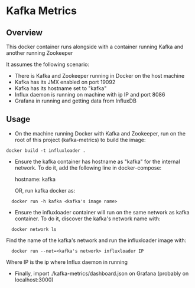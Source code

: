 # Kafka Metrics

## Overview

This docker container runs alongside with a container running Kafka and another running Zookeeper

It assumes the following scenario:
 - There is Kafka and Zookeeper running in Docker on the host machine
 - Kafka has its JMX enabled on port 19092
 - Kafka has its hostname set to "kafka"
 - Influx daemon is running on machine with ip IP and port 8086
 - Grafana in running and getting data from InfluxDB

## Usage
 - On the machine running Docker with Kafka and Zookeeper, run on the root of this project (kafka-metrics) to build the image:
  ```shell
  docker build -t influxloader .
  ```

 - Ensure the kafka container has hostname as "kafka" for the internal network.
  To do it, add the following line in docker-compose:
    
    hostname: kafka
 
   OR, run kafka docker as:
  ```shell
    docker run -h kafka <kafka's image name>
  ```

 - Ensure the influxloader container will run on the same network as kafka container.
   To do it, discover the kafka's network name with:
  ```shell
    docker network ls
  ```
   Find the name of the kafka's network and run the influxloader image with:
  ```shell
    docker run --net=<kafka's network> influxloader IP
  ```
   Where IP is the ip where Influx daemon in running

 - Finally, import ./kafka-metrics/dashboard.json on Grafana (probably on localhost:3000)
